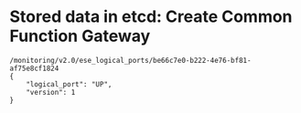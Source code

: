 # Stored data in etcd: Create Common Function Gateway

```
/monitoring/v2.0/ese_logical_ports/be66c7e0-b222-4e76-bf81-af75e8cf1824
{
    "logical_port": "UP", 
    "version": 1
}
```
